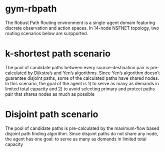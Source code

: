 # gym-rbpath
 The Robust Path Routing environment is a single-agent domain featuring discrete observation and action spaces. In 14-node NSFNET topology, two routing scenarios below are surpported.
 
# k-shortest path scenario
The pool of candidate paths between every source-destination pair is pre-calculated by Dijkstra’s and Yen’s algorithms. Since Yen’s algorithm doesn’t guarantee disjoint paths, some of the calculated paths have shared nodes. In this scenario, the goal of the agent is 1) to serve as many as demands in limited total capacity and 2) to avoid selecting primary and protect paths pair that shares nodes as much as possible

# Disjoint path scenario
The pool of candidate paths is pre-calculated by the maximum-flow based disjoint path finding algorithm. Since disjoint paths do not share any node, the agent has one goal: to serve as many as demands in limited total capacity
